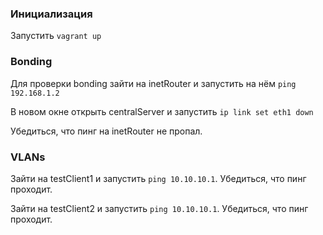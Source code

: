 ### Инициализация

Запустить `vagrant up`

### Bonding

Для проверки bonding зайти на inetRouter и запустить на нём `ping 192.168.1.2`

В новом окне открыть centralServer и запустить `ip link set eth1 down`

Убедиться, что пинг на inetRouter не пропал.

### VLANs

Зайти на testClient1 и запустить `ping 10.10.10.1`. Убедиться, что пинг проходит.

Зайти на testClient2 и запустить `ping 10.10.10.1`. Убедиться, что пинг проходит.
